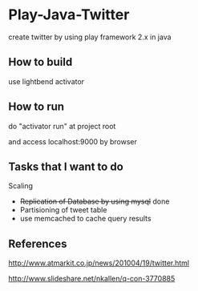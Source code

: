 # Play-Java-Twitter

create twitter by using play framework 2.x in java

## How to build 
use lightbend activator


## How to run 
do "activator run" at project root

and access localhost:9000 by browser

## Tasks that I want to do
Scaling
* ~~Replication of Database by using mysql~~ done
* Partisioning of tweet table
* use memcached to cache query results

## References
http://www.atmarkit.co.jp/news/201004/19/twitter.html

http://www.slideshare.net/nkallen/q-con-3770885
